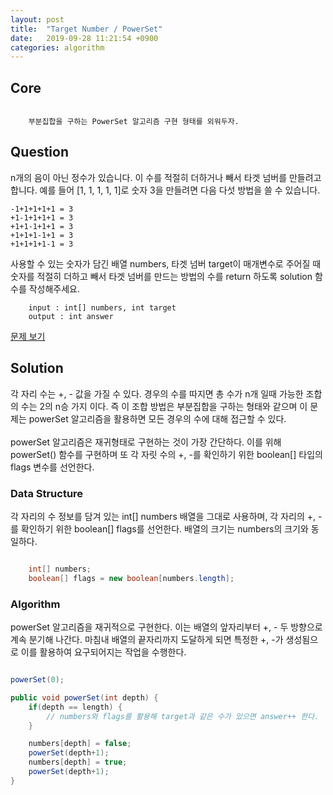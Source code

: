 ```yaml
---
layout: post
title:  "Target Number / PowerSet"
date:   2019-09-28 11:21:54 +0900
categories: algorithm
---
```


## Core
```

	부분집합을 구하는 PowerSet 알고리즘 구현 형태를 외워두자.

```

## Question
n개의 음이 아닌 정수가 있습니다. 이 수를 적절히 더하거나 빼서 타겟 넘버를 만들려고 합니다. 예를 들어 [1, 1, 1, 1, 1]로 숫자 3을 만들려면 다음 다섯 방법을 쓸 수 있습니다.

```
-1+1+1+1+1 = 3
+1-1+1+1+1 = 3
+1+1-1+1+1 = 3
+1+1+1-1+1 = 3
+1+1+1+1-1 = 3
```

사용할 수 있는 숫자가 담긴 배열 numbers, 타겟 넘버 target이 매개변수로 주어질 때 숫자를 적절히 더하고 빼서 타겟 넘버를 만드는 방법의 수를 return 하도록 solution 함수를 작성해주세요.

```
    input : int[] numbers, int target
    output : int answer
```
[문제 보기](https://programmers.co.kr/learn/courses/30/lessons/43165)

## Solution
각 자리 수는 +, - 값을 가질 수 있다.  경우의 수를 따지면 총 수가 n개 일때 가능한 조합의 수는 2의 n승 가지 이다. 즉 이 조합 방법은 부분집합을 구하는 형태와 같으며 이 문제는 powerSet 알고리즘을 활용하면 모든 경우의 수에 대해 접근할 수 있다. <br><br> powerSet 알고리즘은 재귀형태로 구현하는 것이 가장 간단하다. 이를 위해 powerSet() 함수를 구현하며 또 각 자릿 수의 +, -를 확인하기 위한 boolean[] 타입의 flags 변수를 선언한다.

### Data Structure
각 자리의 수 정보를 담겨 있는 int[] numbers 배열을 그대로 사용하며, 각 자리의 +, -를 확인하기 위한 boolean[] flags를 선언한다. 배열의 크기는 numbers의 크기와 동일하다.

```java

	int[] numbers;
	boolean[] flags = new boolean[numbers.length];

```

### Algorithm
powerSet 알고리즘을 재귀적으로 구현한다. 이는 배열의 앞자리부터 +, - 두 방향으로 계속 분기해 나간다.
마침내 배열의 끝자리까지 도달하게 되면 특정한 +, -가 생성됨으로 이를 활용하여 요구되어지는 작업을 수행한다.

```java

powerSet(0);

public void powerSet(int depth) {
	if(depth == length) {
		// numbers와 flags를 활용해 target과 같은 수가 있으면 answer++ 한다.
	}

	numbers[depth] = false;
	powerSet(depth+1);
	numbers[depth] = true;
	powerSet(depth+1);
}
```
